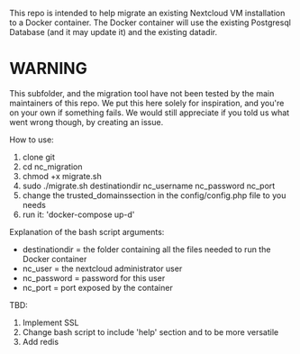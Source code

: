 This repo is intended to help migrate an existing Nextcloud VM installation to a Docker container.
The Docker container will use the existing Postgresql Database (and it may update it) and the existing datadir.

# WARNING
This subfolder, and the migration tool have not been tested by the main maintainers of this repo. We put this here solely for inspiration, and you're on your own if something fails. We would still appreciate if you told us what went wrong though, by creating an issue. 

How to use:
1. clone git
2. cd nc_migration
3. chmod +x migrate.sh
4. sudo ./migrate.sh destinationdir nc_username nc_password nc_port
5. change the trusted_domainssection in the config/config.php file to you needs
6. run it: 'docker-compose up-d'

Explanation of the bash script arguments:
- destinationdir = the folder containing all the files needed to run the Docker container
- nc_user = the nextcloud administrator user
- nc_password = password for this user
- nc_port = port exposed by the container


TBD:
1. Implement SSL
2. Change bash script to include 'help' section and to be more versatile
3. Add redis
